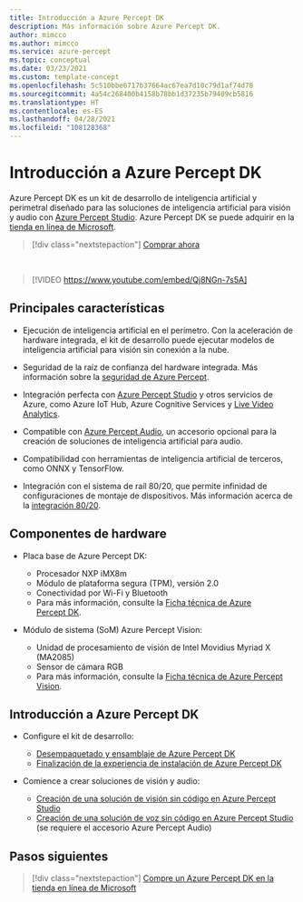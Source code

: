 ```yaml
---
title: Introducción a Azure Percept DK
description: Más información sobre Azure Percept DK.
author: mimcco
ms.author: mimcco
ms.service: azure-percept
ms.topic: conceptual
ms.date: 03/23/2021
ms.custom: template-concept
ms.openlocfilehash: 5c510bbe6717b37664ac67ea7d10c79d1af74d78
ms.sourcegitcommit: 4a54c268400b4158b78bb1d37235b79409cb5816
ms.translationtype: HT
ms.contentlocale: es-ES
ms.lasthandoff: 04/28/2021
ms.locfileid: "108128368"
---
```

# <a name="azure-percept-dk-overview"></a>Introducción a Azure Percept DK

Azure Percept DK es un kit de desarrollo de inteligencia artificial y perimetral diseñado para las soluciones de inteligencia artificial para visión y audio con [Azure Percept Studio](./overview-azure-percept-studio.md). Azure Percept DK se puede adquirir en la [tienda en línea de Microsoft](https://go.microsoft.com/fwlink/p/?LinkId=2155270).

> [!div class="nextstepaction"]
> [Comprar ahora](https://go.microsoft.com/fwlink/p/?LinkId=2155270)

</br>

> [!VIDEO https://www.youtube.com/embed/Qj8NGn-7s5A]

## <a name="key-features"></a>Principales características

- Ejecución de inteligencia artificial en el perímetro. Con la aceleración de hardware integrada, el kit de desarrollo puede ejecutar modelos de inteligencia artificial para visión sin conexión a la nube.

- Seguridad de la raíz de confianza del hardware integrada. Más información sobre la [seguridad de Azure Percept](./overview-percept-security.md).

- Integración perfecta con [Azure Percept Studio](https://go.microsoft.com/fwlink/?linkid=2135819) y otros servicios de Azure, como Azure IoT Hub, Azure Cognitive Services y [Live Video Analytics](../media-services/live-video-analytics-edge/overview.md).

- Compatible con [Azure Percept Audio](./overview-azure-percept-audio.md), un accesorio opcional para la creación de soluciones de inteligencia artificial para audio.

- Compatibilidad con herramientas de inteligencia artificial de terceros, como ONNX y TensorFlow.

- Integración con el sistema de raíl 80/20, que permite infinidad de configuraciones de montaje de dispositivos. Más información acerca de la [integración 80/20](./overview-8020-integration.md).

## <a name="hardware-components"></a>Componentes de hardware

- Placa base de Azure Percept DK:
    - Procesador NXP iMX8m
    - Módulo de plataforma segura (TPM), versión 2.0
    - Conectividad por Wi-Fi y Bluetooth
    - Para más información, consulte la [Ficha técnica de Azure Percept DK](./azure-percept-dk-datasheet.md).

- Módulo de sistema (SoM) Azure Percept Vision:
    - Unidad de procesamiento de visión de Intel Movidius Myriad X (MA2085)
    - Sensor de cámara RGB
    - Para más información, consulte la [Ficha técnica de Azure Percept Vision](./azure-percept-vision-datasheet.md).

## <a name="getting-started-with-azure-percept-dk"></a>Introducción a Azure Percept DK

- Configure el kit de desarrollo:
    - [Desempaquetado y ensamblaje de Azure Percept DK](./quickstart-percept-dk-unboxing.md)
    - [Finalización de la experiencia de instalación de Azure Percept DK](./quickstart-percept-dk-set-up.md)

- Comience a crear soluciones de visión y audio:
    - [Creación de una solución de visión sin código en Azure Percept Studio](./tutorial-nocode-vision.md)
    - [Creación de una solución de voz sin código en Azure Percept Studio](./tutorial-no-code-speech.md) (se requiere el accesorio Azure Percept Audio)

## <a name="next-steps"></a>Pasos siguientes

> [!div class="nextstepaction"]
> [Compre un Azure Percept DK en la tienda en línea de Microsoft](https://go.microsoft.com/fwlink/p/?LinkId=2155270)
